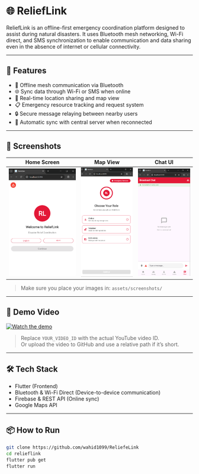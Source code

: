 # 🌐 ReliefLink

ReliefLink is an offline-first emergency coordination platform designed to assist during natural disasters. It uses Bluetooth mesh networking, Wi-Fi direct, and SMS synchronization to enable communication and data sharing even in the absence of internet or cellular connectivity.

---

## 🚀 Features

- 📡 Offline mesh communication via Bluetooth
- 🌐 Sync data through Wi-Fi or SMS when online
- 📍 Real-time location sharing and map view
- 📋 Emergency resource tracking and request system
- 🔒 Secure message relaying between nearby users
- 🔄 Automatic sync with central server when reconnected

---

## 📱 Screenshots

| Home Screen                        | Map View                          | Chat UI                            |
| ---------------------------------- | --------------------------------- | ---------------------------------- |
| ![Home](assets/screenshots/s1.png) | ![Map](assets/screenshots/s2.png) | ![Chat](assets/screenshots/s8.png) |

> Make sure you place your images in: `assets/screenshots/`

---

## 🎥 Demo Video

[![Watch the demo](https://img.youtube.com/vi/YOUR_VIDEO_ID/0.jpg)](https://www.youtube.com/watch?v=YOUR_VIDEO_ID)

> Replace `YOUR_VIDEO_ID` with the actual YouTube video ID.  
> Or upload the video to GitHub and use a relative path if it’s short.

---

## 🛠️ Tech Stack

- Flutter (Frontend)
- Bluetooth & Wi-Fi Direct (Device-to-device communication)
- Firebase & REST API (Online sync)
- Google Maps API

---

## 📦 How to Run

```bash
git clone https://github.com/wahid1099/ReliefeLink
cd relieflink
flutter pub get
flutter run
```
